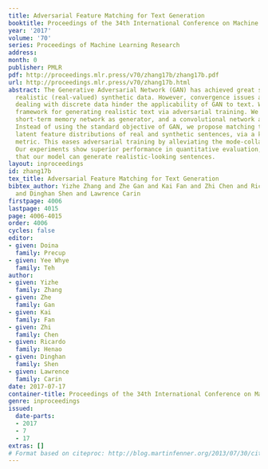 ```yaml
---
title: Adversarial Feature Matching for Text Generation
booktitle: Proceedings of the 34th International Conference on Machine Learning
year: '2017'
volume: '70'
series: Proceedings of Machine Learning Research
address: 
month: 0
publisher: PMLR
pdf: http://proceedings.mlr.press/v70/zhang17b/zhang17b.pdf
url: http://proceedings.mlr.press/v70/zhang17b.html
abstract: The Generative Adversarial Network (GAN) has achieved great success in generating
  realistic (real-valued) synthetic data. However, convergence issues and difficulties
  dealing with discrete data hinder the applicability of GAN to text. We propose a
  framework for generating realistic text via adversarial training. We employ a long
  short-term memory network as generator, and a convolutional network as discriminator.
  Instead of using the standard objective of GAN, we propose matching the high-dimensional
  latent feature distributions of real and synthetic sentences, via a kernelized discrepancy
  metric. This eases adversarial training by alleviating the mode-collapsing problem.
  Our experiments show superior performance in quantitative evaluation, and demonstrate
  that our model can generate realistic-looking sentences.
layout: inproceedings
id: zhang17b
tex_title: Adversarial Feature Matching for Text Generation
bibtex_author: Yizhe Zhang and Zhe Gan and Kai Fan and Zhi Chen and Ricardo Henao
  and Dinghan Shen and Lawrence Carin
firstpage: 4006
lastpage: 4015
page: 4006-4015
order: 4006
cycles: false
editor:
- given: Doina
  family: Precup
- given: Yee Whye
  family: Teh
author:
- given: Yizhe
  family: Zhang
- given: Zhe
  family: Gan
- given: Kai
  family: Fan
- given: Zhi
  family: Chen
- given: Ricardo
  family: Henao
- given: Dinghan
  family: Shen
- given: Lawrence
  family: Carin
date: 2017-07-17
container-title: Proceedings of the 34th International Conference on Machine Learning
genre: inproceedings
issued:
  date-parts:
  - 2017
  - 7
  - 17
extras: []
# Format based on citeproc: http://blog.martinfenner.org/2013/07/30/citeproc-yaml-for-bibliographies/
---
```

